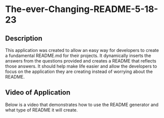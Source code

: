 # The-ever-Changing-README-5-18-23
## Description

This application was created to allow an easy way for developers to create a fundamental README.md for their projects. It dynamically inserts the answers from the questions provided and creates a README that reflects those answers. It should help make life easier and allow the developers to focus on the application they are creating instead of worrying about the README.
## Video of Application

Below is a video that demonstrates how to use the README generator and what type of README it will create.